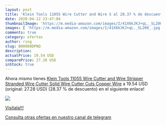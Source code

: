 ```yaml
---
layout: post
title: 'Klein Tools 11055 Wire Cutter and Wire S al 28.37 % de descuento'
date: 2020-04-12 23:47:04
thumbnailImage: 'https://m.media-amazon.com/images/I/41X6kJKJ+qL._SL200_.jpg'
images: [ 'https://m.media-amazon.com/images/I/41X6kJKJ+qL._SL200_.jpg' ]
comments: true
category: ofertas
author: ring
slug: B00080DPNQ
description:
actualPrice: 19.54 USD
comparePrice: 27.28 USD
inStock: true
---
```


Ahora mismo tienes [Klein Tools 11055 Wire Cutter and Wire Stripper  Stranded Wire Cutter  Solid Wire Cutter  Cuts Copper Wire](https://www.amazon.com/dp/B00080DPNQ/?tag=redken08-20) a 19.54 USD (original: 27.28 USD) (28.37 %  de descuento) en el siguiente enlace!

[![](https://m.media-amazon.com/images/I/41X6kJKJ+qL._SL200_.jpg)](https://www.amazon.com/dp/B00080DPNQ/?tag=redken08-20)

[Visítala!!!](https://www.amazon.com/dp/B00080DPNQ/?tag=redken08-20)

[Consulta otras ofertas en nuestro canal de telegram](https://t.me/s/ofertas25)

